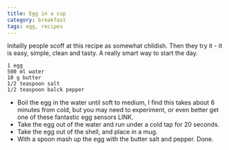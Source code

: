 ```yaml
---
title: Egg in a cup
category: breakfast
tags: egg, recipes
---
```


Initailly people scoff at this recipe as somewhat childish. Then they try it - it is easy, simple, clean and tasty. A really smart way to start the day.

	1 egg
	500 ml water
	10 g butter
	1/2 teaspoon salt
	1/2 teaspoon balck pepper
	
* Boil the egg in the water until soft to medium, I find this takes about 6 minutes from cold, but you may need to experiment, or even better get one of these fantastic egg sensors LINK.
* Take the egg out of the water and run under a cold tap for 20 seconds.
* Take the egg out of the shell, and place in a mug.
* With a spoon mash up the egg with the butter salt and pepper. Done.
